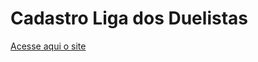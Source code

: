 # Cadastro Liga dos Duelistas

[Acesse aqui o site](https://ggkadev.github.io/Formulario-Duelista/)
